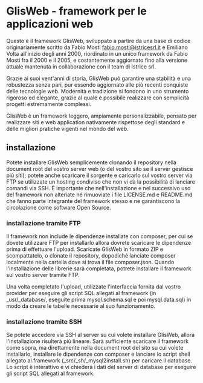 # GlisWeb - framework per le applicazioni web
Questo è il framework GlisWeb, sviluppato a partire da una base di codice originariamente scritto da Fabio Mosti
<fabio.mosti@istricesrl.it> e Emiliano Volta all'inizio degli anni 2000, riordinato in un unico framework da
Fabio Mosti fra il 2000 e il 2005, e costantemente aggiornato fino alla versione attuale mantenuta in collaborazione
con il team di Istrice srl.

Grazie ai suoi vent'anni di storia, GlisWeb può garantire una stabilità e una robustezza senza pari, pur
essendo aggiornato alle più recenti conquiste delle tecnologie web. Modernità e tradizione si fondono in uno
strumento rigoroso ed elegante, grazie al quale è possibile realizzare con semplicità progetti estremamente
complessi.

GlisWeb è un framework leggero, ampiamente personalizzabile, pensato per realizzare siti e web application
nativamente rispettose degli standard e delle migliori pratiche vigenti nel mondo del web.

## installazione
Potete installare GlisWeb semplicemente clonando il repository nella document root del vostro server web
(o del vostro sito se il server gestisce più siti); potete anche scaricare il sorgente e caricarlo sul vostro
server via FTP se utilizzate un hosting condiviso che non vi dà la possibilità di lanciare comandi via SSH.
È importante che nell'installazione e nel successivo uso del framework non alteriate né rimuoviate i file
LICENSE.md e README.md che fanno parte integrante del framework stesso e ne garantiscono la circolazione
come software Open Source.

### installazione tramite FTP
Il framework non include le dipendenze installate con composer, per cui se dovete utilizzare FTP per installarlo
allora dovrete scaricare le dipendenze prima di effettuare l'upload. Scaricate GlisWeb in formato ZIP e scompattatelo,
o clonate il repository, dopodiché lanciate composer localmente nella cartella dove si trova il file composer.json.
Quando l'installazione delle librerie sarà completata, potrete installare il framework sul vostro server tramite FTP.

Una volta completato l'upload, utilizzate l'interfaccia fornita dal vostro provider per eseguire gli script SQL
allegati al framework (in _usr/_database/, eseguite prima mysql.schema.sql e poi mysql.data.sql) in modo da creare le
tabelle necessarie al suo funzionamento.

### installazione tramite SSH
Se potete accedere via SSH al server su cui volete installare GlisWeb, allora l'installazione risulterà più lineare.
Sarà sufficiente scaricare il framework come sopra, ma direttamente nella document root del sito su cui volete
installarlo, installare le dipendenze con composer e lanciare lo script shell allegato al framework
(_src/_sh/_mysql2install.sh) per caricare il database. Lo script è interattivo e vi chiederà i dati del server
di database per eseguire gli script SQL allegati al framework.
